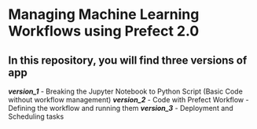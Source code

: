# Managing Machine Learning Workflows using Prefect 2.0

## In this repository, you will find three versions of app

***version_1*** - Breaking the Jupyter Notebook to Python Script (Basic Code without workflow management)
***version_2*** - Code with Prefect Workflow - Defining the workflow and running them
***version_3*** - Deployment and Scheduling tasks
